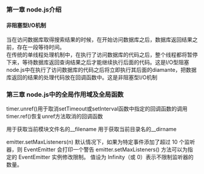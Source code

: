 ### 第一章 node.js介绍
#### 非阻塞型I/O机制
当在访问数据库取得搜索结果的时候，在开始访问数据库之后，数据库返回结果之前，存在一段等待时间。  
在传统的单线程处理机制中，在执行了访问数据库的代码之后，整个线程都将暂停下来，等待数据库返回查询结果之后才能继续执行后面的代码。这是I/O型阻塞  
node.js中在执行了访问数据库的代码之后将立即执行其后面的diamante，把数据库返回的结果的处理代码放在回调函数中。这是非阻塞型I/O机制

### 第三章 node.js中的全局作用域及全局函数
timer.unref()用于取消setTimeout或setInterval函数中指定的回调函数的调用  
timer.ref()恢复unref方法取消的回调函数

用于获取当前模块文件名的__filename
用于获取当前目录名的__dirname

emitter.setMaxListeners(n)
默认情况下，如果为特定事件添加了超过 10 个监听器，则 EventEmitter 会打印一个警告
emitter.setMaxListeners() 方法可以为指定的 EventEmitter 实例修改限制。 值设为 Infinity（或 0）表示不限制监听器的数量。
